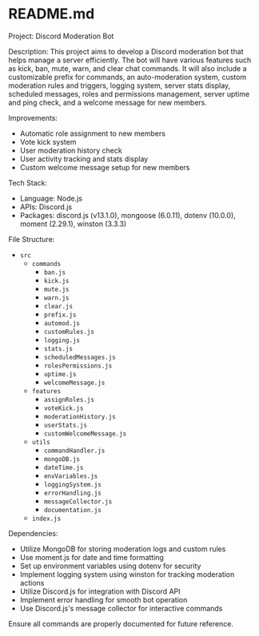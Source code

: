 # README.md

Project: Discord Moderation Bot

Description:
This project aims to develop a Discord moderation bot that helps manage a server efficiently. The bot will have various features such as kick, ban, mute, warn, and clear chat commands. It will also include a customizable prefix for commands, an auto-moderation system, custom moderation rules and triggers, logging system, server stats display, scheduled messages, roles and permissions management, server uptime and ping check, and a welcome message for new members. 

Improvements:
- Automatic role assignment to new members
- Vote kick system
- User moderation history check
- User activity tracking and stats display
- Custom welcome message setup for new members

Tech Stack:
- Language: Node.js
- APIs: Discord.js
- Packages: discord.js (v13.1.0), mongoose (6.0.11), dotenv (10.0.0), moment (2.29.1), winston (3.3.3)

File Structure:
- `src`
  - `commands`
    - `ban.js`
    - `kick.js`
    - `mute.js`
    - `warn.js`
    - `clear.js`
    - `prefix.js`
    - `automod.js`
    - `customRules.js`
    - `logging.js`
    - `stats.js`
    - `scheduledMessages.js`
    - `rolesPermissions.js`
    - `uptime.js`
    - `welcomeMessage.js`
  - `features`
    - `assignRoles.js`
    - `voteKick.js`
    - `moderationHistory.js`
    - `userStats.js`
    - `customWelcomeMessage.js`
  - `utils`
    - `commandHandler.js`
    - `mongoDB.js`
    - `dateTime.js`
    - `envVariables.js`
    - `loggingSystem.js`
    - `errorHandling.js`
    - `messageCollector.js`
    - `documentation.js`
  - `index.js`

Dependencies:
- Utilize MongoDB for storing moderation logs and custom rules
- Use moment.js for date and time formatting
- Set up environment variables using dotenv for security
- Implement logging system using winston for tracking moderation actions
- Utilize Discord.js for integration with Discord API
- Implement error handling for smooth bot operation
- Use Discord.js's message collector for interactive commands

Ensure all commands are properly documented for future reference.